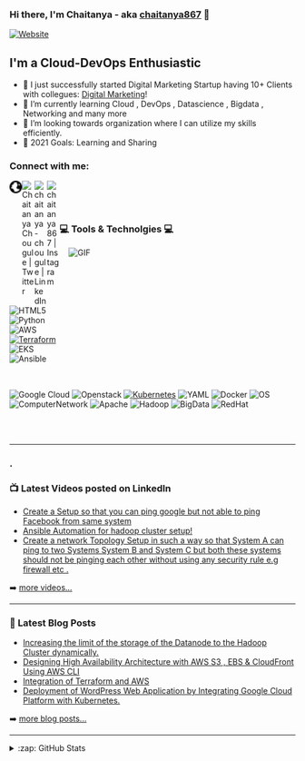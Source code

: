 ### Hi there, I'm Chaitanya - aka [chaitanya867](www.itsofficialnetwork.com) 👋

[![Website](https://img.shields.io/website?label=itsofficialnetwork.com&style=for-the-badge&url=https%3A%2F%2Fitsofficialnetwork.com)](https://itsofficialnetwork.com)

## I'm a Cloud-DevOps Enthusiastic

- 🔭 I just successfully started Digital Marketing Startup having 10+ Clients with collegues: [Digital Marketing](www.itsofficialnetwork.com)!
- 🌱 I’m currently learning Cloud , DevOps , Datascience , Bigdata , Networking and many more 
- 👯 I’m looking towards organization where I can utilize my skills efficiently.
- 🥅 2021 Goals: Learning and Sharing


### Connect with me:

[<img align="left" alt="itsofficialnetwork.com" width="22px" src="https://raw.githubusercontent.com/iconic/open-iconic/master/svg/globe.svg" />][website]
[<img align="left" alt="Chaitanya Chougule | Twitter" width="22px" src="https://cdn.jsdelivr.net/npm/simple-icons@v3/icons/twitter.svg" />][twitter]
[<img align="left" alt="chaitanya-chougule | LinkedIn" width="22px" src="https://cdn.jsdelivr.net/npm/simple-icons@v3/icons/linkedin.svg" />][linkedin]
[<img align="left" alt="chaitanya867 | Instagram" width="22px" src="https://cdn.jsdelivr.net/npm/simple-icons@v3/icons/instagram.svg" />][instagram]

<br />


<!--My Hobbies-->
<div>
<br>
<br>

 
<h3 align="left"> 💻 Tools & Technolgies 💻 </h3>

<img align="right" alt="GIF" src="https://i.pinimg.com/originals/03/e5/f6/03e5f6100d2034508b9a1e07baf46927.gif" width = "400" height="250"/>
<br>
  
  ![HTML5](https://img.shields.io/badge/-HTML5-E34F26?style=flat-square&logo=html5&logoColor=white)
  ![Python](https://img.shields.io/badge/-Python-black?style=flat-square&logo=Python)
  ![AWS](https://img.shields.io/badge/Cloud-AWS-yellow?style=flat-square&logo=amazon-aws&logoColor=white)
  [![Terraform](https://img.shields.io/badge/Automation-Terraform-623ce4?style=flat-square&logo=terraform&logoColor=white)](https://www.terraform.io/)
  ![EKS](https://img.shields.io/badge/EKS-AWS-purple?style=flat-square&logo=amazon-aws&logoColor=white)
  ![Ansible](https://img.shields.io/badge/Automation-Ansible-yellow??style=flat-square&logo=ansible&logoColor=white)
![Google Cloud](https://img.shields.io/badge/Google%20Cloud-black?style=flat-square&logo=google-cloud)
![Openstack](https://img.shields.io/badge/-Openstack-yellow?style=flat-square&logo=openstack&logoColor=red)
 [![Kubernetes](https://img.shields.io/badge/-Kubernetes-326CE5?style=flat-square&logo=Kubernetes&logoColor=ffffff)](https://kubernetes.io/)
![YAML](https://img.shields.io/badge/Scripting%20Language%20-YAML-purple?style=flat-square)
![Docker](https://img.shields.io/badge/-Docker-black?style=flat-square&logo=docker)
![OS](https://img.shields.io/badge/OS-Linux-informational?style=flat-square&logo=linux&logoColor=white)
![ComputerNetwork](https://img.shields.io/badge/-Computer%20Networking-orange?style=flat-square&logo=network)
 ![Apache](https://img.shields.io/badge/-Apache-D22128?style=flat-square&logo=Apache&logoColor=white)
 ![Hadoop](https://img.shields.io/badge/-Hadoop-blue?style=flat-square&logo=apache-hadoop&logoColor=violet)
 ![BigData](https://img.shields.io/badge/-BigData-purple?style=flat-square)
 ![RedHat](https://img.shields.io/badge/OS-RedHat--8-red?style=flat-square&logo=RedHat8&logoColor=black)

</br>
</br>

</div>

---

### .

### 📺 Latest Videos posted on LinkedIn


<!-- YOUTUBE:START -->
- [ Create a Setup so that you can ping google but not able to ping Facebook from same system ](https://www.linkedin.com/posts/chaitanya-chougule_vimaldaga-righteducation-educationredefine-activity-6744331690648453120-urKN)
- [Ansible Automation for hadoop cluster setup!](https://www.linkedin.com/posts/chaitanya-chougule_rightmentor-righteducation-educationredefine-activity-6744334805804171264-FL0-)
- [Create a network Topology Setup in such a way so that System A can ping to two Systems System B and System C but both these systems should not be pinging each other without using any security rule e.g firewall etc .](https://www.linkedin.com/posts/chaitanya-chougule_righteducation-rightarth-arthbylw-activity-6744333396941660161-8bMO)

<!-- YOUTUBE:END -->

➡️ [more videos...](https://www.linkedin.com/in/chaitanya-chougule)

---

### 📕 Latest Blog Posts

<!-- BLOG-POST-LIST:START -->
- [Increasing the limit of the storage of the Datanode to the Hadoop Cluster dynamically.](https://www.linkedin.com/pulse/increasing-limit-storage-datanode-hadoop-cluster-chaitanya-chougulehttps://www.linkedin.com/pulse/increasing-limit-storage-datanode-hadoop-cluster-chaitanya-chougule)
- [Designing High Availability Architecture with AWS S3 , EBS & CloudFront Using AWS CLI ](https://www.linkedin.com/pulse/designing-high-availability-architecture-aws-s3-ebs-using-chougule)
- [Integration of Terraform and AWS](https://www.linkedin.com/posts/chaitanya-chougule_rightmentor-righteducation-educationredefine-activity-6744334805804171264-FL0-)
- [Deployment of WordPress Web Application by Integrating Google Cloud Platform with Kubernetes.](https://www.linkedin.com/pulse/deployment-wordpress-web-application-integrating-google-chougule-1c)
<!-- BLOG-POST-LIST:END -->

➡️ [more blog posts...](https://www.linkedin.com/in/chaitanya-chougule)

---


<details>
  <summary>:zap: GitHub Stats</summary>

  <img align="left" alt="chaitanya867's GitHub Stats" src="https://github-readme-stats.anuraghazra1.vercel.app/api?username=chaitanya867&show_icons=true&hide_border=true&theme=radical" />

</details>

[website]: https://itsofficialnetwork.com
[course]: http://itsofficialnetwork.com
[twitter]: https://twitter.com/ChaitanyaChoug3?s=08
[instagram]: https://instagram.com/chaitanya867
[linkedin]: https://linkedin.com/in/chaitanya-chougule
